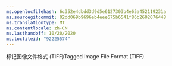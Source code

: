 ```yaml
---
ms.openlocfilehash: 6c352e4dbdd3d9d5e6127303b4e65a452119231a
ms.sourcegitcommit: 02dd069b9696eb4eee675b6541f86b2602076448
ms.translationtype: MT
ms.contentlocale: zh-CN
ms.lasthandoff: 10/20/2020
ms.locfileid: "92225574"
---
```

<span data-ttu-id="70c10-101">标记图像文件格式 (TIFF)</span><span class="sxs-lookup"><span data-stu-id="70c10-101">Tagged Image File Format (TIFF)</span></span>